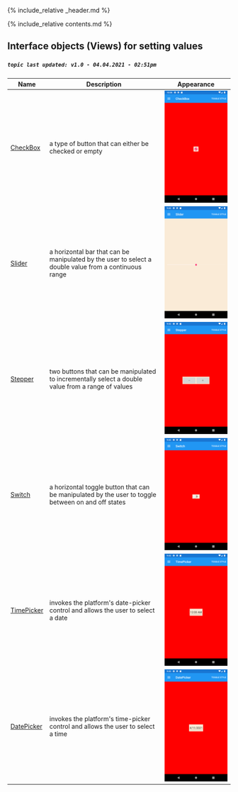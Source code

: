 {% include_relative _header.md %}

{% include_relative contents.md %}

Interface objects (Views) for setting values
------
##### `topic last updated: v1.0 - 04.04.2021 - 02:51pm`

| Name                                                | Description                                                                                           | Appearance                                                   |
|-----------------------------------------------|-------------------------------------------------------------------------------------------------------|--------------------------------------------------------------|
| [CheckBox](interface/setting/CheckBox.md)     | a type of button that can either be checked or empty                                                  | <img src="images/views/CheckBox-adr-styled.png" width="300"> |
| [Slider](interface/setting/TimePicker.md)     | a horizontal bar that can be manipulated by the user to select a double value from a continuous range | <img src="images/views/Slider-adr-styled.png" width="300"> |
| [Stepper](interface/setting/TimePicker.md)    | two buttons that can be manipulated to incrementally select a double value from a range of values     | <img src="images/views/Stepper-adr-styled.png" width="300"> |
| [Switch](interface/setting/TimePicker.md)     | a horizontal toggle button that can be manipulated by the user to toggle between on and off states    | <img src="images/views/Switch-adr-styled.png" width="300"> |
| [TimePicker](interface/setting/TimePicker.md) | invokes the platform's date-picker control and allows the user to select a date                       | <img src="images/views/TimePicker-adr-styled.png" width="300"> |
| [DatePicker](interface/setting/TimePicker.md) | invokes the platform's time-picker control and allows the user to select a time                       | <img src="images/views/DatePicker-adr-styled.png" width="300"> |